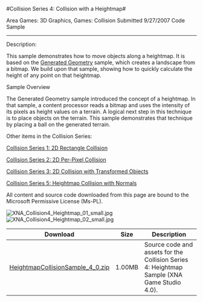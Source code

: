 #Collision Series 4: Collision with a Heightmap#

Area
Games: 3D Graphics, Games: Collision
Submitted
9/27/2007
Code Sample

---

Description:

This sample demonstrates how to move objects along a heightmap. It is based on the [Generated Geometry](https://github.com/nkast/XNAGameStudio/tree/master/src/Generated-Geometry/) sample, which creates a landscape from a bitmap. We build upon that sample, showing how to quickly calculate the height of any point on that heightmap.

Sample Overview

The Generated Geometry sample introduced the concept of a heightmap. In that sample, a content processor reads a bitmap and uses the intensity of its pixels as height values on a terrain. A logical next step in this technique is to place objects on the terrain. This sample demonstrates that technique by placing a ball on the generated terrain.

Other items in the Collision Series:

[Collision Series 1: 2D Rectangle Collision](https://github.com/nkast/XNAGameStudio/tree/master/src/Collision-Series-1-2D-Rectangle-Collision/)

[Collision Series 2: 2D Per-Pixel Collision](https://github.com/nkast/XNAGameStudio/tree/master/src/Collision-Series-2-2D-Per-Pixel-Collision/)

[Collision Series 3: 2D Collision with Transformed Objects](https://github.com/nkast/XNAGameStudio/tree/master/src/Collision-Series-3-2D-Collision-with-Transformed-Objects/)

[Collision Series 5: Heightmap Collision with Normals](https://github.com/nkast/XNAGameStudio/tree/master/src/Collision-Series-5-Heightmap-Collision-with-Normals/)

 
All content and source code downloaded from this page are bound to the Microsoft Permissive License (Ms-PL).

![XNA_Collision4_Heightmap_01_small.jpg](https://github.com/nkast/XNAGameStudio/blob/master/Images/XNA_Collision4_Heightmap_01_small.jpg)![XNA_Collision4_Heightmap_02_small.jpg](https://github.com/nkast/XNAGameStudio/blob/master/Images/XNA_Collision4_Heightmap_02_small.jpg)
	

Download | Size | Description
---|---|---|
[HeightmapCollisionSample_4_0.zip](https://github.com/nkast/XNAGameStudio/blob/master/Samples/HeightmapCollisionSample_4_0.zip?raw=true) | 1.00MB | Source code and assets for the Collision Series 4: Heightmap Sample (XNA Game Studio 4.0). 